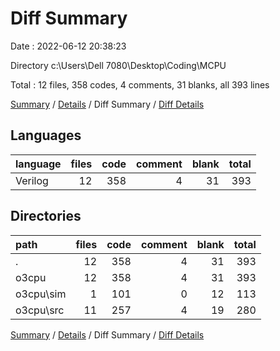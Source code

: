 # Diff Summary

Date : 2022-06-12 20:38:23

Directory c:\\Users\\Dell 7080\\Desktop\\Coding\\MCPU

Total : 12 files,  358 codes, 4 comments, 31 blanks, all 393 lines

[Summary](results.md) / [Details](details.md) / Diff Summary / [Diff Details](diff-details.md)

## Languages
| language | files | code | comment | blank | total |
| :--- | ---: | ---: | ---: | ---: | ---: |
| Verilog | 12 | 358 | 4 | 31 | 393 |

## Directories
| path | files | code | comment | blank | total |
| :--- | ---: | ---: | ---: | ---: | ---: |
| . | 12 | 358 | 4 | 31 | 393 |
| o3cpu | 12 | 358 | 4 | 31 | 393 |
| o3cpu\\sim | 1 | 101 | 0 | 12 | 113 |
| o3cpu\\src | 11 | 257 | 4 | 19 | 280 |

[Summary](results.md) / [Details](details.md) / Diff Summary / [Diff Details](diff-details.md)